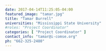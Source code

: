 ```yaml
---
date: 2017-04-14T11:25:05-04:00
featured_image: "tamar.jpg"
title: "Tamar Burrell"
universities: "Mississippi State University"
#roles: "Project Coordinator"
categories: [ "Project Coordinator" ]
contact_info: "tamar@i-comse.org"
ph: "662-325-2480"
---
```







